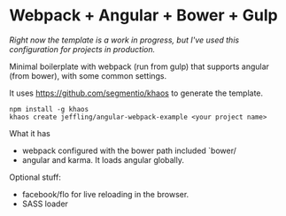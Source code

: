 Webpack + Angular + Bower + Gulp
================================

*Right now the template is a work in progress, but I've used this configuration for projects in production.*

Minimal boilerplate with webpack (run from gulp) that supports angular (from bower), with some common settings.

It uses https://github.com/segmentio/khaos to generate the template.

```
npm install -g khaos
khaos create jeffling/angular-webpack-example <your project name>
```

What it has

* webpack configured with the bower path included `bower/<module name>
* angular and karma. It loads angular globally.

Optional stuff:

* facebook/flo for live reloading in the browser.
* SASS loader
